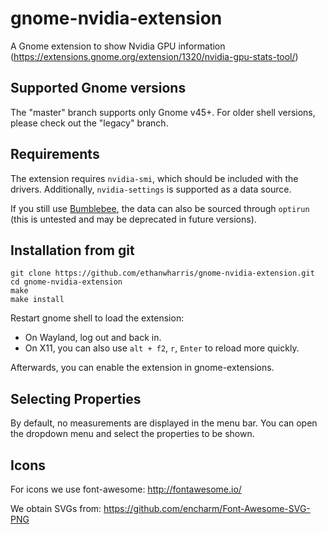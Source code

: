 <!-- SPDX-License-Identifier: GPL-3.0-or-later -->
<!-- Copyright Contributors to the gnome-nvidia-extension project. -->

# gnome-nvidia-extension
A Gnome extension to show Nvidia GPU information
(https://extensions.gnome.org/extension/1320/nvidia-gpu-stats-tool/)

## Supported Gnome versions
The "master" branch supports only Gnome v45+.
For older shell versions, please check out the "legacy" branch.

## Requirements
The extension requires `nvidia-smi`, which should be included with the drivers.
Additionally, `nvidia-settings` is supported as a data source.

If you still use [Bumblebee](https://wiki.archlinux.org/title/Bumblebee), the data can also be sourced through `optirun` (this is untested and may be deprecated in future versions).

## Installation from git
    git clone https://github.com/ethanwharris/gnome-nvidia-extension.git
    cd gnome-nvidia-extension
    make
    make install

Restart gnome shell to load the extension:
- On Wayland, log out and back in.
- On X11, you can also use `alt + f2`, `r`, `Enter` to reload more quickly.

Afterwards, you can enable the extension in gnome-extensions.

## Selecting Properties
By default, no measurements are displayed in the menu bar.
You can open the dropdown menu and select the properties to be shown.

## Icons
For icons we use font-awesome:
http://fontawesome.io/

We obtain SVGs from:
https://github.com/encharm/Font-Awesome-SVG-PNG
